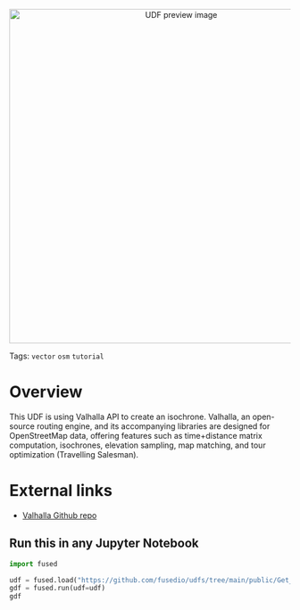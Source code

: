 <!--fused:preview-->
<p align="center"><img src="https://fused-magic.s3.us-west-2.amazonaws.com/thumbnails/udfs-staging/Get_Isochrone.png" width="600" alt="UDF preview image"></p>

<!--fused:tags-->
Tags: `vector` `osm` `tutorial`

<!--fused:readme-->
# Overview

This UDF is using Valhalla API to create an isochrone. Valhalla, an open-source routing engine, and its accompanying libraries are designed for OpenStreetMap data, offering features such as time+distance matrix computation, isochrones, elevation sampling, map matching, and tour optimization (Travelling Salesman).

# External links

- [Valhalla Github repo](https://github.com/valhalla/valhalla)

## Run this in any Jupyter Notebook

```python
import fused

udf = fused.load("https://github.com/fusedio/udfs/tree/main/public/Get_Isochrone")
gdf = fused.run(udf=udf)
gdf
```